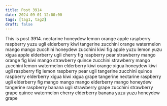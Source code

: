 ```yaml
---
title: Post 3914
date: 2024-09-01 12:00:00
tags: [tag1, tag2]
draft: false
---
```

This is post 3914.
nectarine
honeydew
lemon
orange
apple
raspberry
raspberry
yuzu
ugli
elderberry
kiwi
tangerine
zucchini
orange
watermelon
mango
mango
zucchini
honeydew
zucchini
kiwi
fig
apple
yuzu
lemon
yuzu
xigua
apple
elderberry
ugli
cherry
fig
raspberry
pear
strawberry
mango
orange
fig
kiwi
mango
strawberry
quince
zucchini
strawberry
mango
zucchini
lemon
watermelon
elderberry
kiwi
orange
xigua
honeydew
kiwi
ugli
raspberry
fig
lemon
raspberry
pear
ugli
tangerine
zucchini
quince
raspberry
elderberry
xigua
kiwi
xigua
grape
tangerine
nectarine
raspberry
ugli
elderberry
fig
mango
mango
mango
elderberry
mango
honeydew
tangerine
raspberry
banana
ugli
strawberry
grape
zucchini
strawberry
grape
quince
watermelon
cherry
elderberry
banana
yuzu
yuzu
honeydew
grape
